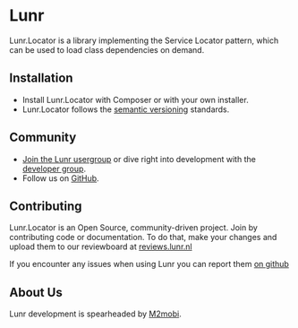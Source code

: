 # Lunr

Lunr.Locator is a library implementing the Service Locator pattern, which
can be used to load class dependencies on demand.

Installation
------------

* Install Lunr.Locator with Composer or with your own installer.
* Lunr.Locator follows the [semantic versioning][2] standards.

Community
---------

* [Join the Lunr usergroup][3] or dive right into development with the [developer group][4].
* Follow us on [GitHub][5].

Contributing
------------

Lunr.Locator is an Open Source, community-driven project. Join by contributing code or documentation.
To do that, make your changes and upload them to our reviewboard at [reviews.lunr.nl][6]

If you encounter any issues when using Lunr you can report them [on github][7]

About Us
--------

Lunr development is spearheaded by [M2mobi][1].

  [1]: https://m2mobi.com
  [2]: https://semver.org
  [3]: https://groups.google.com/forum/#!forum/lunr-users
  [4]: https://groups.google.com/forum/#!forum/lunr-developers
  [5]: https://github.com/M2Mobi/lunr.locator
  [6]: https://reviews.lunr.nl
  [7]: https://github.com/M2Mobi/lunr.locator/issues
